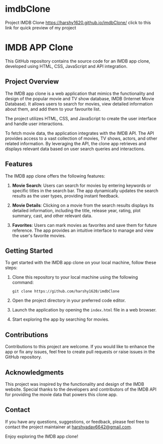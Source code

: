 # imdbClone
Project IMDB Clone
https://harshy1620.github.io/imdbClone/
click to this link for quick preview of my project

# IMDB APP Clone

This GitHub repository contains the source code for an IMDB app clone, developed using HTML, CSS, JavaScript and API integration.

## Project Overview

The IMDB app clone is a web application that mimics the functionality and design of the popular movie and TV show database, IMDB (Internet Movie Database). It allows users to search for movies, view detailed information about them, and add them to your favourite list.

The project utilizes HTML, CSS, and JavaScript to create the user interface and handle user interactions. 

To fetch movie data, the application integrates with the IMDB API. The API provides access to a vast collection of movies, TV shows, actors, and other related information. By leveraging the API, the clone app retrieves and displays relevant data based on user search queries and interactions.

## Features

The IMDB app clone offers the following features:

1. **Movie Search**: Users can search for movies by entering keywords or specific titles in the search bar. The app dynamically updates the search results as the user types, providing instant feedback.

2. **Movie Details**: Clicking on a movie from the search results displays its detailed information, including the title, release year, rating, plot summary, cast, and other relevant data.

3. **Favorites**: Users can mark movies as favorites and save them for future reference. The app provides an intuitive interface to manage and view the user's favorite movies.

## Getting Started

To get started with the IMDB app clone on your local machine, follow these steps:

1. Clone this repository to your local machine using the following command:

   ```
   git clone https://github.com/harshy1620/imdbClone
   ```

2. Open the project directory in your preferred code editor.

3. Launch the application by opening the `index.html` file in a web browser.

4. Start exploring the app by searching for movies.

## Contributions

Contributions to this project are welcome. If you would like to enhance the app or fix any issues, feel free to create pull requests or raise issues in the GitHub repository.

## Acknowledgments

This project was inspired by the functionality and design of the IMDB website. Special thanks to the developers and contributors of the IMDB API for providing the movie data that powers this clone app.

## Contact

If you have any questions, suggestions, or feedback, please feel free to contact the project maintainer at harshyadav6642@gmail.com.

Enjoy exploring the IMDB app clone!
